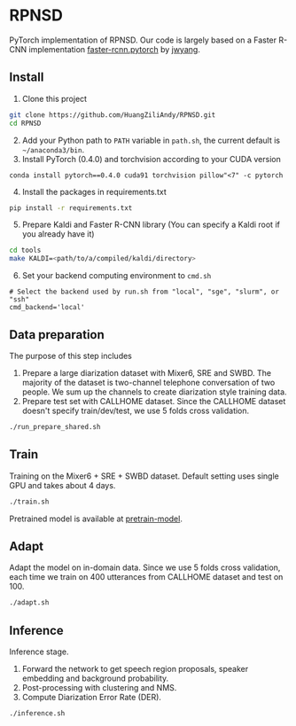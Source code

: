 # RPNSD
PyTorch implementation of RPNSD. Our code is largely based on a Faster R-CNN implementation [faster-rcnn.pytorch](https://github.com/jwyang/faster-rcnn.pytorch) by [jwyang](https://github.com/jwyang).

## Install
1. Clone this project
```bash
git clone https://github.com/HuangZiliAndy/RPNSD.git
cd RPNSD
```
2. Add your Python path to `PATH` variable in `path.sh`, the current default is `~/anaconda3/bin`.
3. Install PyTorch (0.4.0) and torchvision according to your CUDA version
```
conda install pytorch==0.4.0 cuda91 torchvision pillow"<7" -c pytorch
```
4. Install the packages in requirements.txt
```bash
pip install -r requirements.txt
```
5. Prepare Kaldi and Faster R-CNN library (You can specify a Kaldi root if you already have it)
```bash
cd tools
make KALDI=<path/to/a/compiled/kaldi/directory>
```
6. Set your backend computing environment to `cmd.sh`
```
# Select the backend used by run.sh from "local", "sge", "slurm", or "ssh"
cmd_backend='local'
```
## Data preparation
The purpose of this step includes
1. Prepare a large diarization dataset with Mixer6, SRE and SWBD. The majority of the dataset is two-channel telephone conversation of two people. We sum up the channels to create diarization style training data.
2. Prepare test set with CALLHOME dataset. Since the CALLHOME dataset doesn't specify train/dev/test, we use 5 folds cross validation.

```bash
./run_prepare_shared.sh
```

## Train
Training on the Mixer6 + SRE + SWBD dataset. Default setting uses single GPU and takes about 4 days.
```bash
./train.sh
```
Pretrained model is available at [pretrain-model](https://drive.google.com/file/d/1EYhTADveeeMlu2J3AqzkITcKXZhbNmUa/view?usp=sharing).

## Adapt
Adapt the model on in-domain data. Since we use 5 folds cross validation, each time we train on 400 utterances from CALLHOME dataset and test on 100.
```bash
./adapt.sh
```

## Inference
Inference stage. 
1. Forward the network to get speech region proposals, speaker embedding and background probability.
2. Post-processing with clustering and NMS.
3. Compute Diarization Error Rate (DER).
```bash
./inference.sh
```
